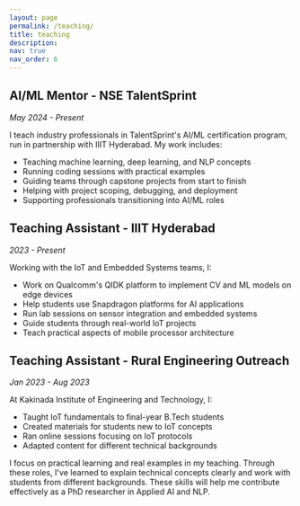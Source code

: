 ```yaml
---
layout: page
permalink: /teaching/
title: teaching
description:  
nav: true
nav_order: 6
---
```


## AI/ML Mentor - NSE TalentSprint

*May 2024 - Present*

I teach industry professionals in TalentSprint's AI/ML certification program, run in partnership with IIIT Hyderabad. My work includes:

- Teaching machine learning, deep learning, and NLP concepts
- Running coding sessions with practical examples
- Guiding teams through capstone projects from start to finish
- Helping with project scoping, debugging, and deployment
- Supporting professionals transitioning into AI/ML roles

## Teaching Assistant - IIIT Hyderabad

*2023 - Present*

Working with the IoT and Embedded Systems teams, I:

- Work on Qualcomm's QIDK platform to implement CV and ML models on edge devices
- Help students use Snapdragon platforms for AI applications
- Run lab sessions on sensor integration and embedded systems
- Guide students through real-world IoT projects
- Teach practical aspects of mobile processor architecture

## Teaching Assistant - Rural Engineering Outreach

*Jan 2023 - Aug 2023*

At Kakinada Institute of Engineering and Technology, I:

- Taught IoT fundamentals to final-year B.Tech students
- Created materials for students new to IoT concepts
- Ran online sessions focusing on IoT protocols
- Adapted content for different technical backgrounds

I focus on practical learning and real examples in my teaching. Through these roles, I've learned to explain technical concepts clearly and work with students from different backgrounds. These skills will help me contribute effectively as a PhD researcher in Applied AI and NLP.

